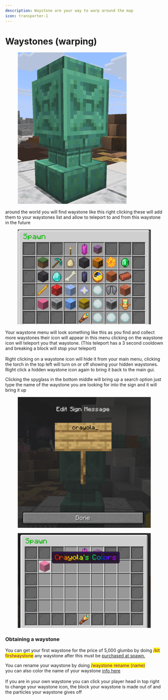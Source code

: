 ```yaml
---
description: Waystone are your way to warp around the map
icon: transporter-1
---
```


# Waystones (warping)

<figure><img src=".gitbook/assets/image.png" alt="" width="347"><figcaption></figcaption></figure>

around the world you will find waystone like this right clicking these will add them to your waystones list and allow to teleport to and from this waystone in the future

<figure><img src=".gitbook/assets/image (1).png" alt=""><figcaption></figcaption></figure>

Your waystone menu will look something like this as you find and collect more waystones their icon will appear in this menu clicking on the waystone icon will teleport you that waystone. (This teleport has a 3 second cooldown and breaking a block will stop your teleport)\
\
Right clicking on a waystone icon will hide it from your main menu, clicking the torch in the top left will turn on or off showing your hidden waystones. Right click a hidden waystone icon again to bring it back to the main gui.

Clicking the spyglass in the bottom middle will bring up a search option just type the name of the waystone you are looking for into the sign and it will bring it up

<figure><img src=".gitbook/assets/image (2).png" alt=""><figcaption></figcaption></figure>

<figure><img src=".gitbook/assets/image (3).png" alt=""><figcaption></figcaption></figure>

### Obtaining a waystone

You can get your first waystone for the price of 5,000 glumbo by doing <mark style="color:purple;">/kit firstwaystone</mark> any waystone after this must be [purchased at spawn. ](spawn-info.md)

You can rename your waystone by doing <mark style="color:purple;">/waystone rename (name)</mark>\
you can also color the name of your waystone [info here](username-colors.md)\
\
If you are in your own waystone you can click your player head in top right to change your waystone icon, the block your waystone is made out of and the particles your waystone gives off

